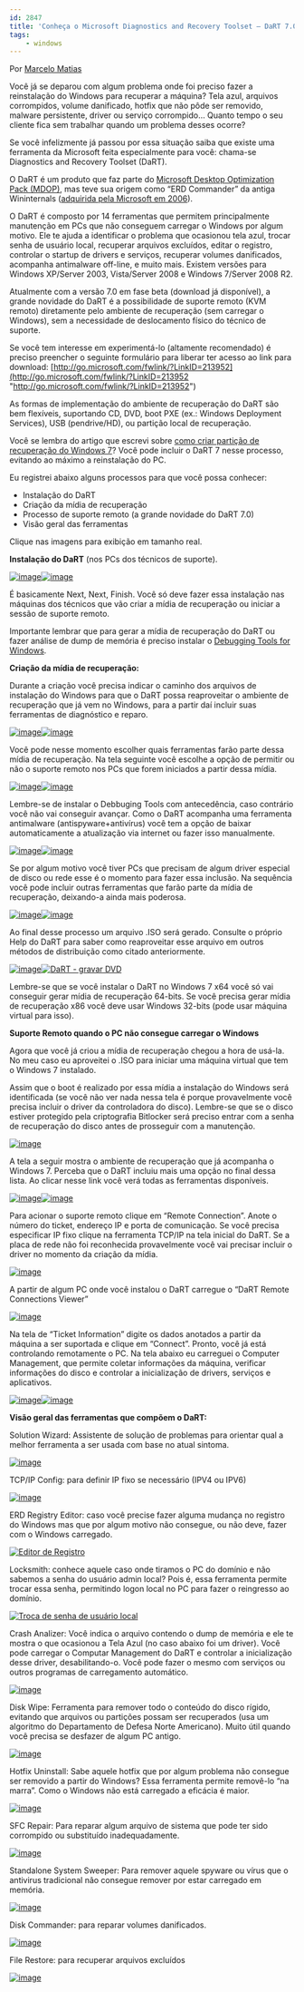 ```yaml
---
id: 2847
title: 'Conheça o Microsoft Diagnostics and Recovery Toolset – DaRT 7.0 (Beta)'
tags:
    - windows
---
```


Por [Marcelo Matias](http://marcelomatias.wordpress.com/)

Você já se deparou com algum problema onde foi preciso fazer a reinstalação do Windows para recuperar a máquina? Tela azul, arquivos corrompidos, volume danificado, hotfix que não pôde ser removido, malware persistente, driver ou serviço corrompido… Quanto tempo o seu cliente fica sem trabalhar quando um problema desses ocorre?

Se você infelizmente já passou por essa situação saiba que existe uma ferramenta da Microsoft feita especialmente para você: chama-se Diagnostics and Recovery Toolset (DaRT).

O DaRT é um produto que faz parte do [Microsoft Desktop Optimization Pack (MDOP)](http://bit.ly/w7mdop), mas teve sua origem como “ERD Commander” da antiga Wininternals ([adquirida pela Microsoft em 2006](http://www.microsoft.com/systemcenter/winternals.mspx)).

O DaRT é composto por 14 ferramentas que permitem principalmente manutenção em PCs que não conseguem carregar o Windows por algum motivo. Ele te ajuda a identificar o problema que ocasionou tela azul, trocar senha de usuário local, recuperar arquivos excluídos, editar o registro, controlar o startup de drivers e serviços, recuperar volumes danificados, acompanha antimalware off-line, e muito mais. Existem versões para Windows XP/Server 2003, Vista/Server 2008 e Windows 7/Server 2008 R2.

Atualmente com a versão 7.0 em fase beta (download já disponível), a grande novidade do DaRT é a possibilidade de suporte remoto (KVM remoto) diretamente pelo ambiente de recuperação (sem carregar o Windows), sem a necessidade de deslocamento físico do técnico de suporte.

Se você tem interesse em experimentá-lo (altamente recomendado) é preciso preencher o seguinte formulário para liberar ter acesso ao link para download: [http://go.microsoft.com/fwlink/?LinkID=213952](http://go.microsoft.com/fwlink/?LinkID=213952 "http://go.microsoft.com/fwlink/?LinkID=213952")

As formas de implementação do ambiente de recuperação do DaRT são bem flexíveis, suportando CD, DVD, boot PXE (ex.: Windows Deployment Services), USB (pendrive/HD), ou partição local de recuperação.

Você se lembra do artigo que escrevi sobre [como criar partição de recuperação do Windows 7](http://marcelomatias.wordpress.com/2011/01/06/particao-de-recuperacao-windows-7/)? Você pode incluir o DaRT 7 nesse processo, evitando ao máximo a reinstalação do PC.

Eu registrei abaixo alguns processos para que você possa conhecer:

- Instalação do DaRT
- Criação da mídia de recuperação
- Processo de suporte remoto (a grande novidade do DaRT 7.0)
- Visão geral das ferramentas

Clique nas imagens para exibição em tamanho real.

**Instalação do DaRT** (nos PCs dos técnicos de suporte).

[![image](http://marcelomatias.files.wordpress.com/2011/04/image_thumb.png?w=244&h=191 "image")](http://marcelomatias.files.wordpress.com/2011/04/image.png)[![image](http://marcelomatias.files.wordpress.com/2011/04/image_thumb1.png?w=244&h=191 "image")](http://marcelomatias.files.wordpress.com/2011/04/image1.png)

É basicamente Next, Next, Finish. Você só deve fazer essa instalação nas máquinas dos técnicos que vão criar a mídia de recuperação ou iniciar a sessão de suporte remoto.

Importante lembrar que para gerar a mídia de recuperação do DaRT ou fazer análise de dump de memória é preciso instalar o [Debugging Tools for Windows](http://msdn.microsoft.com/en-us/windows/hardware/gg463009).

**Criação da mídia de recuperação:**

Durante a criação você precisa indicar o caminho dos arquivos de instalação do Windows para que o DaRT possa reaproveitar o ambiente de recuperação que já vem no Windows, para a partir daí incluir suas ferramentas de diagnóstico e reparo.

[![image](http://marcelomatias.files.wordpress.com/2011/04/image_thumb2.png?w=244&h=166 "image")](http://marcelomatias.files.wordpress.com/2011/04/image2.png)[![image](http://marcelomatias.files.wordpress.com/2011/04/image_thumb3.png?w=244&h=166 "image")](http://marcelomatias.files.wordpress.com/2011/04/image3.png)

Você pode nesse momento escolher quais ferramentas farão parte dessa mídia de recuperação. Na tela seguinte você escolhe a opção de permitir ou não o suporte remoto nos PCs que forem iniciados a partir dessa mídia.

[![image](http://marcelomatias.files.wordpress.com/2011/04/image_thumb4.png?w=244&h=166 "image")](http://marcelomatias.files.wordpress.com/2011/04/image4.png)[![image](http://marcelomatias.files.wordpress.com/2011/04/image_thumb5.png?w=244&h=166 "image")](http://marcelomatias.files.wordpress.com/2011/04/image5.png)

Lembre-se de instalar o Debbuging Tools com antecedência, caso contrário você não vai conseguir avançar. Como o DaRT acompanha uma ferramenta antimalware (antispyware+antivírus) você tem a opção de baixar automaticamente a atualização via internet ou fazer isso manualmente.

[![image](http://marcelomatias.files.wordpress.com/2011/04/image_thumb6.png?w=244&h=166 "image")](http://marcelomatias.files.wordpress.com/2011/04/image6.png)[![image](http://marcelomatias.files.wordpress.com/2011/04/image_thumb7.png?w=244&h=166 "image")](http://marcelomatias.files.wordpress.com/2011/04/image7.png)

Se por algum motivo você tiver PCs que precisam de algum driver especial de disco ou rede esse é o momento para fazer essa inclusão. Na sequência você pode incluir outras ferramentas que farão parte da mídia de recuperação, deixando-a ainda mais poderosa.

[![image](http://marcelomatias.files.wordpress.com/2011/04/image_thumb8.png?w=244&h=166 "image")](http://marcelomatias.files.wordpress.com/2011/04/image8.png)[![image](http://marcelomatias.files.wordpress.com/2011/04/image_thumb9.png?w=244&h=166 "image")](http://marcelomatias.files.wordpress.com/2011/04/image9.png)

Ao final desse processo um arquivo .ISO será gerado. Consulte o próprio Help do DaRT para saber como reaproveitar esse arquivo em outros métodos de distribuição como citado anteriormente.

[![image](http://marcelomatias.files.wordpress.com/2011/04/image_thumb10.png?w=244&h=166 "image")](http://marcelomatias.files.wordpress.com/2011/04/image10.png)[![DaRT - gravar DVD](http://marcelomatias.files.wordpress.com/2011/04/dart-gravar-dvd_thumb.png?w=244&h=166 "DaRT - gravar DVD")](http://marcelomatias.files.wordpress.com/2011/04/dart-gravar-dvd.png)

Lembre-se que se você instalar o DaRT no Windows 7 x64 você só vai conseguir gerar mídia de recuperação 64-bits. Se você precisa gerar mídia de recuperação x86 você deve usar Windows 32-bits (pode usar máquina virtual para isso).

**Suporte Remoto quando o PC não consegue carregar o Windows**

Agora que você já criou a mídia de recuperação chegou a hora de usá-la. No meu caso eu aproveitei o .ISO para iniciar uma máquina virtual que tem o Windows 7 instalado.

Assim que o boot é realizado por essa mídia a instalação do Windows será identificada (se você não ver nada nessa tela é porque provavelmente você precisa incluir o driver da controladora do disco). Lembre-se que se o disco estiver protegido pela criptografia Bitlocker será preciso entrar com a senha de recuperação do disco antes de prosseguir com a manutenção.

[![image](http://marcelomatias.files.wordpress.com/2011/04/image_thumb11.png?w=244&h=184 "image")](http://marcelomatias.files.wordpress.com/2011/04/image11.png)

A tela a seguir mostra o ambiente de recuperação que já acompanha o Windows 7. Perceba que o DaRT incluiu mais uma opção no final dessa lista. Ao clicar nesse link você verá todas as ferramentas disponíveis.

[![image](http://marcelomatias.files.wordpress.com/2011/04/image_thumb12.png?w=244&h=184 "image")](http://marcelomatias.files.wordpress.com/2011/04/image12.png)[![image](http://marcelomatias.files.wordpress.com/2011/04/image_thumb13.png?w=244&h=184 "image")](http://marcelomatias.files.wordpress.com/2011/04/image13.png)

Para acionar o suporte remoto clique em “Remote Connection”. Anote o número do ticket, endereço IP e porta de comunicação. Se você precisa especificar IP fixo clique na ferramenta TCP/IP na tela inicial do DaRT. Se a placa de rede não foi reconhecida provavelmente você vai precisar incluir o driver no momento da criação da mídia.

[![image](http://marcelomatias.files.wordpress.com/2011/04/image_thumb14.png?w=244&h=183 "image")](http://marcelomatias.files.wordpress.com/2011/04/image14.png)

A partir de algum PC onde você instalou o DaRT carregue o “DaRT Remote Connections Viewer”

[![image](http://marcelomatias.files.wordpress.com/2011/04/image_thumb15.png?w=244&h=85 "image")](http://marcelomatias.files.wordpress.com/2011/04/image15.png)

Na tela de “Ticket Information” digite os dados anotados a partir da máquina a ser suportada e clique em “Connect”. Pronto, você já está controlando remotamente o PC. Na tela abaixo eu carreguei o Computer Management, que permite coletar informações da máquina, verificar informações do disco e controlar a inicialização de drivers, serviços e aplicativos.

[![image](http://marcelomatias.files.wordpress.com/2011/04/image_thumb16.png?w=244&h=241 "image")](http://marcelomatias.files.wordpress.com/2011/04/image16.png)[![image](http://marcelomatias.files.wordpress.com/2011/04/image_thumb17.png?w=244&h=205 "image")](http://marcelomatias.files.wordpress.com/2011/04/image17.png)

**Visão geral das ferramentas que compõem o DaRT:**

Solution Wizard: Assistente de solução de problemas para orientar qual a melhor ferramenta a ser usada com base no atual sintoma.

[![image](http://marcelomatias.files.wordpress.com/2011/04/image_thumb18.png?w=244&h=184 "image")](http://marcelomatias.files.wordpress.com/2011/04/image18.png)

TCP/IP Config: para definir IP fixo se necessário (IPV4 ou IPV6)

[![image](http://marcelomatias.files.wordpress.com/2011/04/image_thumb19.png?w=244&h=184 "image")](http://marcelomatias.files.wordpress.com/2011/04/image19.png)

ERD Registry Editor: caso você precise fazer alguma mudança no registro do Windows mas que por algum motivo não consegue, ou não deve, fazer com o Windows carregado.

[![Editor de Registro](http://marcelomatias.files.wordpress.com/2011/04/image_thumb20.png?w=244&h=184 "Editor de Registro")](http://marcelomatias.files.wordpress.com/2011/04/image20.png)

Locksmith: conhece aquele caso onde tiramos o PC do domínio e não sabemos a senha do usuário admin local? Pois é, essa ferramenta permite trocar essa senha, permitindo logon local no PC para fazer o reingresso ao domínio.

[![Troca de senha de usuário local](http://marcelomatias.files.wordpress.com/2011/04/image_thumb21.png?w=244&h=184 "Troca de senha de usuário local")](http://marcelomatias.files.wordpress.com/2011/04/image21.png)

Crash Analizer: Você indica o arquivo contendo o dump de memória e ele te mostra o que ocasionou a Tela Azul (no caso abaixo foi um driver). Você pode carregar o Computar Management do DaRT e controlar a inicialização desse driver, desabilitando-o. Você pode fazer o mesmo com serviços ou outros programas de carregamento automático.

[![image](http://marcelomatias.files.wordpress.com/2011/04/image_thumb22.png?w=244&h=184 "image")](http://marcelomatias.files.wordpress.com/2011/04/image22.png)

Disk Wipe: Ferramenta para remover todo o conteúdo do disco rígido, evitando que arquivos ou partições possam ser recuperados (usa um algoritmo do Departamento de Defesa Norte Americano). Muito útil quando você precisa se desfazer de algum PC antigo.

[![image](http://marcelomatias.files.wordpress.com/2011/04/image_thumb23.png?w=244&h=184 "image")](http://marcelomatias.files.wordpress.com/2011/04/image23.png)

Hotfix Uninstall: Sabe aquele hotfix que por algum problema não consegue ser removido a partir do Windows? Essa ferramenta permite removê-lo “na marra”. Como o Windows não está carregado a eficácia é maior.

[![image](http://marcelomatias.files.wordpress.com/2011/04/image_thumb24.png?w=244&h=184 "image")](http://marcelomatias.files.wordpress.com/2011/04/image24.png)

SFC Repair: Para reparar algum arquivo de sistema que pode ter sido corrompido ou substituído inadequadamente.

[![image](http://marcelomatias.files.wordpress.com/2011/04/image_thumb25.png?w=244&h=184 "image")](http://marcelomatias.files.wordpress.com/2011/04/image25.png)

Standalone System Sweeper: Para remover aquele spyware ou vírus que o antivirus tradicional não consegue remover por estar carregado em memória.

[![image](http://marcelomatias.files.wordpress.com/2011/04/image_thumb26.png?w=244&h=184 "image")](http://marcelomatias.files.wordpress.com/2011/04/image26.png)

Disk Commander: para reparar volumes danificados.

[![image](http://marcelomatias.files.wordpress.com/2011/04/image_thumb27.png?w=244&h=184 "image")](http://marcelomatias.files.wordpress.com/2011/04/image27.png)

File Restore: para recuperar arquivos excluídos

[![image](http://marcelomatias.files.wordpress.com/2011/04/image_thumb28.png?w=244&h=184 "image")](http://marcelomatias.files.wordpress.com/2011/04/image28.png)
